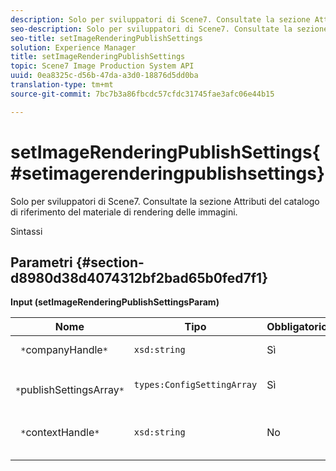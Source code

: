 ```yaml
---
description: Solo per sviluppatori di Scene7. Consultate la sezione Attributi del catalogo di riferimento del materiale di rendering delle immagini.
seo-description: Solo per sviluppatori di Scene7. Consultate la sezione Attributi del catalogo di riferimento del materiale di rendering delle immagini.
seo-title: setImageRenderingPublishSettings
solution: Experience Manager
title: setImageRenderingPublishSettings
topic: Scene7 Image Production System API
uuid: 0ea8325c-d56b-47da-a3d0-18876d5dd0ba
translation-type: tm+mt
source-git-commit: 7bc7b3a86fbcdc57cfdc31745fae3afc06e44b15

---
```



# setImageRenderingPublishSettings{#setimagerenderingpublishsettings}

Solo per sviluppatori di Scene7. Consultate la sezione Attributi del catalogo di riferimento del materiale di rendering delle immagini.

Sintassi

## Parametri {#section-d8980d38d4074312bf2bad65b0fed7f1}

**Input (setImageRenderingPublishSettingsParam)**

| Nome | Tipo | Obbligatorio | Descrizione |
|---|---|---|---|
| ` *`companyHandle`*` | `xsd:string` | Sì | Maniglia aziendale. |
| ` *`publishSettingsArray`*` | `types:ConfigSettingArray` | Sì | Solo per sviluppatori di Scene7. |
| ` *`contextHandle`*` | `xsd:string` | No | Consente di passare al contesto di pubblicazione. |

